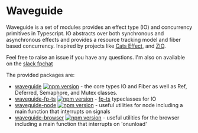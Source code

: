 # Waveguide

Waveguide is a set of modules provides an effect type (IO) and concurrency primitives in Typescript.
IO abstracts over both synchronous and asynchronous effects and provides a resource tracking model and fiber based concurrency.
Inspired by projects like [Cats Effect](https://github.com/typelevel/cats-effect), and [ZIO](https://github.com/scalaz/scalaz-zio).

Feel free to raise an issue if you have any questions.
I'm also on available on the [slack fpchat](https://fpchat-invite.herokuapp.com/)

The provided packages are:
- [waveguide](./packages/waveguide/README.md) [![npm version](https://badge.fury.io/js/waveguide.svg)](https://badge.fury.io/js/waveguide) - the core types IO and Fiber as well as Ref, Deferred, Semaphore, and Mutex classes.
- [waveguide-fp-ts](./packages/waveguide-fp-ts/README.md) [![npm version](https://badge.fury.io/js/waveguide-fp-ts.svg)](https://badge.fury.io/js/waveguide-fp-ts) - [fp-ts](https://github.com/gcanti/fp-ts) typeclasses for IO
- [waveguide-node](./packages/waveguide-node/README.md) [![npm version](https://badge.fury.io/js/waveguide-node.svg)](https://badge.fury.io/js/waveguide-node) - useful utilities for node including a main function that interrupts on signals
- [waveguide-browser](./packages/waveguide-browser/README.md) [![npm version](https://badge.fury.io/js/waveguide-browser.svg)](https://badge.fury.io/js/waveguide-browser) - useful utilities for the browser including  a main function that interrupts on 'onunload'
